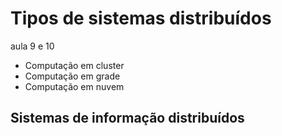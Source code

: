 # Tipos de sistemas distribuídos

aula 9 e 10

- Computação em cluster
- Computação em grade
- Computação em nuvem

## Sistemas de informação distribuídos

